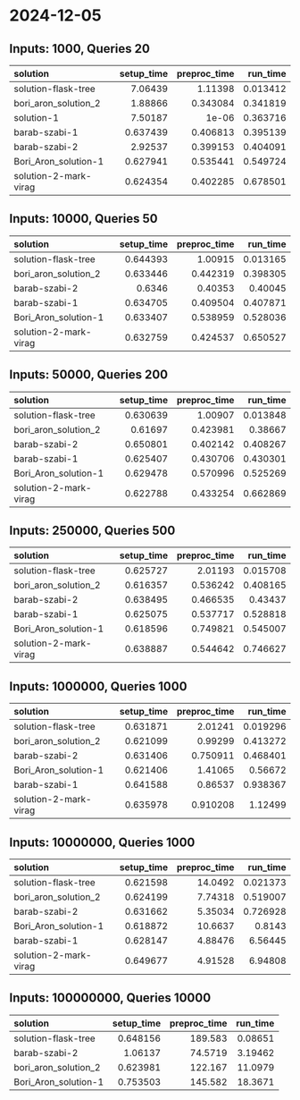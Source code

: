 # 2024-12-05

## Inputs: 1000, Queries 20

| solution              |   setup_time |   preproc_time |   run_time |
|:----------------------|-------------:|---------------:|-----------:|
| solution-flask-tree   |     7.06439  |       1.11398  |   0.013412 |
| bori_aron_solution_2  |     1.88866  |       0.343084 |   0.341819 |
| solution-1            |     7.50187  |       1e-06    |   0.363716 |
| barab-szabi-1         |     0.637439 |       0.406813 |   0.395139 |
| barab-szabi-2         |     2.92537  |       0.399153 |   0.404091 |
| Bori_Aron_solution-1  |     0.627941 |       0.535441 |   0.549724 |
| solution-2-mark-virag |     0.624354 |       0.402285 |   0.678501 |

## Inputs: 10000, Queries 50

| solution              |   setup_time |   preproc_time |   run_time |
|:----------------------|-------------:|---------------:|-----------:|
| solution-flask-tree   |     0.644393 |       1.00915  |   0.013165 |
| bori_aron_solution_2  |     0.633446 |       0.442319 |   0.398305 |
| barab-szabi-2         |     0.6346   |       0.40353  |   0.40045  |
| barab-szabi-1         |     0.634705 |       0.409504 |   0.407871 |
| Bori_Aron_solution-1  |     0.633407 |       0.538959 |   0.528036 |
| solution-2-mark-virag |     0.632759 |       0.424537 |   0.650527 |

## Inputs: 50000, Queries 200

| solution              |   setup_time |   preproc_time |   run_time |
|:----------------------|-------------:|---------------:|-----------:|
| solution-flask-tree   |     0.630639 |       1.00907  |   0.013848 |
| bori_aron_solution_2  |     0.61697  |       0.423981 |   0.38667  |
| barab-szabi-2         |     0.650801 |       0.402142 |   0.408267 |
| barab-szabi-1         |     0.625407 |       0.430706 |   0.430301 |
| Bori_Aron_solution-1  |     0.629478 |       0.570996 |   0.525269 |
| solution-2-mark-virag |     0.622788 |       0.433254 |   0.662869 |

## Inputs: 250000, Queries 500

| solution              |   setup_time |   preproc_time |   run_time |
|:----------------------|-------------:|---------------:|-----------:|
| solution-flask-tree   |     0.625727 |       2.01193  |   0.015708 |
| bori_aron_solution_2  |     0.616357 |       0.536242 |   0.408165 |
| barab-szabi-2         |     0.638495 |       0.466535 |   0.43437  |
| barab-szabi-1         |     0.625075 |       0.537717 |   0.528818 |
| Bori_Aron_solution-1  |     0.618596 |       0.749821 |   0.545007 |
| solution-2-mark-virag |     0.638887 |       0.544642 |   0.746627 |

## Inputs: 1000000, Queries 1000

| solution              |   setup_time |   preproc_time |   run_time |
|:----------------------|-------------:|---------------:|-----------:|
| solution-flask-tree   |     0.631871 |       2.01241  |   0.019296 |
| bori_aron_solution_2  |     0.621099 |       0.99299  |   0.413272 |
| barab-szabi-2         |     0.631406 |       0.750911 |   0.468401 |
| Bori_Aron_solution-1  |     0.621406 |       1.41065  |   0.56672  |
| barab-szabi-1         |     0.641588 |       0.86537  |   0.938367 |
| solution-2-mark-virag |     0.635978 |       0.910208 |   1.12499  |

## Inputs: 10000000, Queries 1000

| solution              |   setup_time |   preproc_time |   run_time |
|:----------------------|-------------:|---------------:|-----------:|
| solution-flask-tree   |     0.621598 |       14.0492  |   0.021373 |
| bori_aron_solution_2  |     0.624199 |        7.74318 |   0.519007 |
| barab-szabi-2         |     0.631662 |        5.35034 |   0.726928 |
| Bori_Aron_solution-1  |     0.618872 |       10.6637  |   0.8143   |
| barab-szabi-1         |     0.628147 |        4.88476 |   6.56445  |
| solution-2-mark-virag |     0.649677 |        4.91528 |   6.94808  |

## Inputs: 100000000, Queries 10000

| solution             |   setup_time |   preproc_time |   run_time |
|:---------------------|-------------:|---------------:|-----------:|
| solution-flask-tree  |     0.648156 |       189.583  |    0.08651 |
| barab-szabi-2        |     1.06137  |        74.5719 |    3.19462 |
| bori_aron_solution_2 |     0.623981 |       122.167  |   11.0979  |
| Bori_Aron_solution-1 |     0.753503 |       145.582  |   18.3671  |